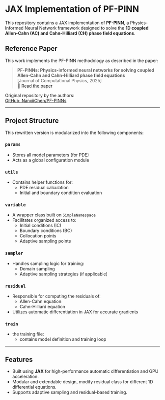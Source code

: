 # JAX Implementation of PF-PINN

This repository contains a JAX implementation of **PF-PINN**, a Physics-Informed Neural Network framework designed to solve the **1D coupled Allen-Cahn (AC) and Cahn-Hilliard (CH) phase field equations**.

## Reference Paper

This work implements the PF-PINN methodology as described in the paper:

> **PF-PINNs: Physics-informed neural networks for solving coupled Allen-Cahn and Cahn-Hilliard phase field equations**  
> [Journal of Computational Physics, 2025]  
> 📎 [Read the paper](https://www.sciencedirect.com/science/article/pii/S0021999125001263)

Original repository by the authors:  
[GitHub: NanxiiChen/PF-PINNs](https://github.com/NanxiiChen/PF-PINNs/tree/main)

---

## Project Structure

This rewritten version is modularized into the following components:

### `params`
- Stores all model parameters (for PDE)
- Acts as a global configuration module
  
### `utils`
- Contains helper functions for:
  - PDE residual calculation
  - Initial and boundary condition evaluation

### `variable`
- A wrapper class built on `SimpleNamespace`
- Facilitates organized access to:
  - Initial conditions (IC)
  - Boundary conditions (BC)
  - Collocation points
  - Adaptive sampling points

### `sampler`
- Handles sampling logic for training:
  - Domain sampling
  - Adaptive sampling strategies (if applicable)

### `residual`
- Responsible for computing the residuals of:
  - Allen-Cahn equation
  - Cahn-Hilliard equation
- Utilizes automatic differentiation in JAX for accurate gradients

### `train`
- the training file:
  - contains model definition and training loop
---

## Features

- Built using **JAX** for high-performance automatic differentiation and GPU acceleration.
- Modular and extendable design, modify residual class for different 1D differential equations.
- Supports adaptive sampling and residual-based training.

